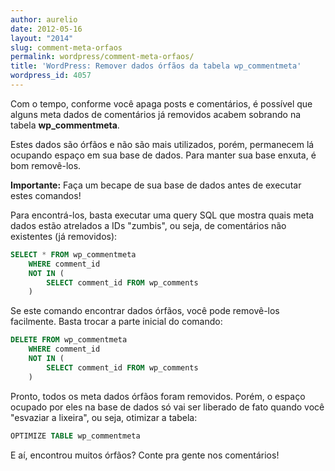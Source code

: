 ```yaml
---
author: aurelio
date: 2012-05-16
layout: "2014"
slug: comment-meta-orfaos
permalink: wordpress/comment-meta-orfaos/
title: 'WordPress: Remover dados órfãos da tabela wp_commentmeta'
wordpress_id: 4057
---
```


Com o tempo, conforme você apaga posts e comentários, é possível que alguns meta dados de comentários já removidos acabem sobrando na tabela **wp_commentmeta**.

Estes dados são órfãos e não são mais utilizados, porém, permanecem lá ocupando espaço em sua base de dados. Para manter sua base enxuta, é bom removê-los.

<p class="warning">
<strong>Importante:</strong> Faça um becape de sua base de dados antes de executar estes comandos!
</p>

Para encontrá-los, basta executar uma query SQL que mostra quais meta dados estão atrelados a IDs "zumbis", ou seja, de comentários não existentes (já removidos):

```sql
SELECT * FROM wp_commentmeta
    WHERE comment_id
    NOT IN (
        SELECT comment_id FROM wp_comments
    )
```

Se este comando encontrar dados órfãos, você pode removê-los facilmente. Basta trocar a parte inicial do comando:

```sql
DELETE FROM wp_commentmeta
    WHERE comment_id
    NOT IN (
        SELECT comment_id FROM wp_comments
    )
```

Pronto, todos os meta dados órfãos foram removidos. Porém, o espaço ocupado por eles na base de dados só vai ser liberado de fato quando você "esvaziar a lixeira", ou seja, otimizar a tabela:

```sql
OPTIMIZE TABLE wp_commentmeta
```

E aí, encontrou muitos órfãos? Conte pra gente nos comentários!
